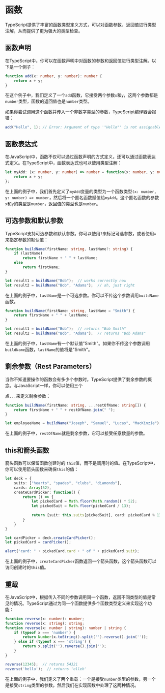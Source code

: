 # 函数


TypeScript提供了丰富的函数类型定义方式，可以对函数参数、返回值进行类型注解，从而提供了更为强大的类型检查。

## 函数声明

在TypeScript中，你可以在函数声明中对函数的参数和返回值进行类型注解。以下是一个例子：

```typescript
function add(x: number, y: number): number {
    return x + y;
}
```

在这个例子中，我们定义了一个`add`函数，它接受两个参数`x`和`y`，这两个参数都是`number`类型，函数的返回值也是`number`类型。

如果你尝试调用这个函数并传入一个非数字类型的参数，TypeScript编译器会报错：

```typescript
add("Hello", 1); // Error: Argument of type '"Hello"' is not assignable to parameter of type 'number'.
```

## 函数表达式

在JavaScript中，函数不仅可以通过函数声明的方式定义，还可以通过函数表达式定义。在TypeScript中，函数表达式也可以使用类型注解：

```typescript
let myAdd: (x: number, y: number) => number = function(x: number, y: number): number {
    return x + y;
};
```

在上面的例子中，我们首先定义了`myAdd`变量的类型为一个函数类型`(x: number, y: number) => number`，然后将一个匿名函数赋值给`myAdd`。这个匿名函数的参数`x`和`y`的类型是`number`，返回值的类型也是`number`。

## 可选参数和默认参数

TypeScript支持可选参数和默认参数。你可以使用`?`来标记可选参数，或者使用`= `来指定参数的默认值：

```typescript
function buildName(firstName: string, lastName?: string) {
    if (lastName)
        return firstName + " " + lastName;
    else
        return firstName;
}

let result1 = buildName("Bob");  // works correctly now
let result2 = buildName("Bob", "Adams");  // ah, just right
```

在上面的例子中，`lastName`是一个可选参数。你可以不传这个参数调用`buildName`函数。

```typescript
function buildName(firstName: string, lastName = "Smith") {
    return firstName + " " + lastName;
}

let result1 = buildName("Bob");  // returns "Bob Smith"
let result2 = buildName("Bob", "Adams");  // returns "Bob Adams"
```

在上面的例子中，`lastName`有一个默认值"Smith"。如果你不传这个参数调用`buildName`函数，`lastName`的值将是"Smith"。

## 剩余参数（Rest Parameters）

当你不知道要操作的函数会有多少个参数时，TypeScript提供了剩余参数的概念。与JavaScript一样，你可以使用三个

点`...`来定义剩余参数：

```typescript
function buildName(firstName: string, ...restOfName: string[]) {
    return firstName + " " + restOfName.join(" ");
}

let employeeName = buildName("Joseph", "Samuel", "Lucas", "MacKinzie");
```

在上面的例子中，`restOfName`就是剩余参数，它可以接受任意数量的参数。

## this和箭头函数

箭头函数可以保留函数创建时的 `this`值，而不是调用时的值。在TypeScript中，你可以使用箭头函数来确保`this`的值：

```typescript
let deck = {
    suits: ["hearts", "spades", "clubs", "diamonds"],
    cards: Array(52),
    createCardPicker: function() {
        return () => {
            let pickedCard = Math.floor(Math.random() * 52);
            let pickedSuit = Math.floor(pickedCard / 13);
    
            return {suit: this.suits[pickedSuit], card: pickedCard % 13};
        }
    }
}

let cardPicker = deck.createCardPicker();
let pickedCard = cardPicker();

alert("card: " + pickedCard.card + " of " + pickedCard.suit);
```

在上面的例子中，`createCardPicker`函数返回一个箭头函数，这个箭头函数可以访问创建时的`this`值。

## 重载

在JavaScript中，根据传入不同的参数调用同一个函数，返回不同类型的值是常见的情况。TypeScript通过为同一个函数提供多个函数类型定义来实现这个功能：

```typescript
function reverse(x: number): number;
function reverse(x: string): string;
function reverse(x: number | string): number | string {
    if (typeof x === 'number') {
        return Number(x.toString().split('').reverse().join(''));
    } else if (typeof x === 'string') {
        return x.split('').reverse().join('');
    }
}

reverse(12345);  // returns 54321
reverse('hello');  // returns 'olleh'
```

在上面的例子中，我们定义了两个重载：一个是接受`number`类型的参数，另一个是接受`string`类型的参数。然后我们在实现函数中处理了这两种情况。